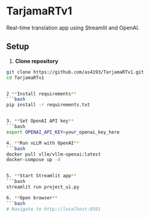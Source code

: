 # TarjamaRTv1

Real-time translation app using Streamlit and OpenAI.

## Setup

1. **Clone repository**
```bash
git clone https://github.com/as4193/TarjamaRTv1.git
cd TarjamaRTv1


2 **Install requirements**
```bash
pip install -r requirements.txt


3. **Set OpenAI API key**
```bash
export OPENAI_API_KEY=your_openai_key_here

4. **Run vLLM with OpenAI**
```bash
docker pull vllm/vllm-openai:latest
docker-compose up -d


5. **Start Streamlit app**
```bash
streamlit run project_ui.py

6. **Open browser**
```bash
# Navigate to http://localhost:8501